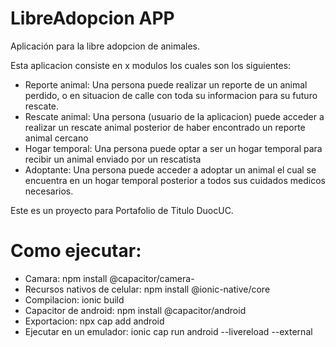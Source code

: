 # LibreAdopcion APP
Aplicación para la libre adopcion de animales.


Esta aplicacion consiste en x modulos los cuales son los siguientes:

- Reporte animal: Una persona puede realizar un reporte de un animal perdido, o en situacion de calle con toda su informacion para su futuro rescate.
- Rescate animal: Una persona (usuario de la aplicacion) puede acceder a realizar un rescate animal posterior de haber encontrado un reporte animal cercano 
- Hogar temporal: Una persona puede optar a ser un hogar temporal para recibir un animal enviado por un rescatista 
- Adoptante: Una persona puede acceder a adoptar un animal el cual se encuentra en un hogar temporal posterior a todos sus cuidados medicos necesarios.

Este es un proyecto para Portafolio de Titulo DuocUC.



# Como ejecutar:

- Camara: npm install @capacitor/camera-
- Recursos nativos de celular: npm install @ionic-native/core
- Compilacion: ionic build
- Capacitor de android: npm install @capacitor/android
- Exportacion: npx cap add android
- Ejecutar en un emulador: ionic cap run android --livereload --external
















